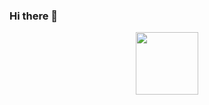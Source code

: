 ### Hi there 👋
<div id="header" align="center">
  <img src="https://giphy.com/stickers/grant-thought-cops-mooney-UWs4CIAKOMILTATwU9" width="100"/>
</div>
<!--
**AbhijeetRoy2107/AbhijeetRoy2107** is a ✨ _special_ ✨ repository because its `README.md` (this file) appears on your GitHub profile.

Here are some ideas to get you started:

- 🔭 I’m currently working on ...
- 🌱 I’m currently learning ...
- 👯 I’m looking to collaborate on ...
- 🤔 I’m looking for help with ...
- 💬 Ask me about ...
- 📫 How to reach me: ...
- 😄 Pronouns: ...
- ⚡ Fun fact: ...
-->
